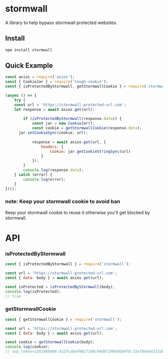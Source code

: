 # stormwall

A library to help bypass stormwall protected websites.

## Install

```bash
npm install stormwall
```

## Quick Example

```js
const axios = require('axios');
const { CookieJar } = require('tough-cookie');
const { isProtectedByStormwall, getStormwallCookie } = require('stormwall');

(async () => {
	try {
    const url = 'https://stormwall-protected-url.com';
    let response = await axios.get(url);
    
		if (isProtectedByStormwall(response.data)) {
			const jar = new CookieJar();
			const cookie = getStormwallCookie(response.data);
      jar.setCookieSync(cookie, url);
      
			response = await axios.get(url, {
				headers: {
					Cookie: jar.getCookieStringSync(url)
				}
			});
		}
		console.log(response.data);
	} catch (error) {
		console.log(error);
	}
})();
```

### note: Keep your stormwall cookie to avoid ban
Keep your stormwall cookie to reuse it otherwise you'll get blocked by stormwall.

# API

### isProtectedByStormwall

```js
const { isProtectedByStormwall } = require('stormwall');

const url = 'https://stormwall-protected-url.com';
const { data: body } = await axios.get(url);

const isProtected = isProtectedByStormwall(body);
console.log(isProtected);
// true
```

### getStormwallCookie

```js
const { getStormwallCookie } = require('stormwall');

const url = 'https://stormwall-protected-url.com';
const { data: body } = await axios.get(url);

const cookie = getStormwallCookie(body);
console.log(cookie);
// swp_token=1591688909:432fcabef0817198c94d8f20864bb8f6:15af8b664352d0407f587b2c3e7b5432;path=/;max-age=1800
````